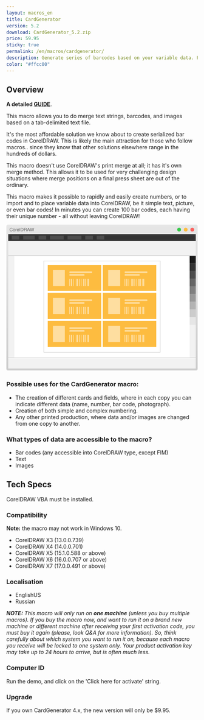 ```yaml
---
layout: macros_en
title: CardGenerator
version: 5.2
download: CardGenerator_5.2.zip
price: 59.95
sticky: true
permalink: /en/macros/cardgenerator/
description: Generate series of barcodes based on your variable data. Flexible numbering scenarios and automatic placement of variable data on document pages.
color: "#ffcc00"
---
```


## Overview

**A detailed [GUIDE](https://www.gitbook.com/book/cdrpro-macros/cardgenerator-en/)**.

This macro allows you to do merge text strings, barcodes, and images based on a tab-delimited text file.

It's the most affordable solution we know about to create serialized bar codes in CorelDRAW. This is likely the main attraction for those who follow macros.. since they know that other solutions elsewhere range in the hundreds of dollars.

This macro doesn't use CorelDRAW's print merge at all; it has it's own merge method. This allows it to be used for very challenging design situations where merge positions on a final press sheet are out of the ordinary.

This macro makes it possible to rapidly and easily create numbers, or to import and to place variable data into CorelDRAW, be it simple text, picture, or even bar codes! In minutes you can create 100 bar codes, each having their unique number - all without leaving CorelDRAW!

![CardGenerator](/assets/macros/cardgenerator/cgen.svg)

### Possible uses for the CardGenerator macro:

* The creation of different cards and fields, where in each copy you can indicate different data (name, number, bar code, photograph).
* Creation of both simple and complex numbering.
* Any other printed production, where data and/or images are changed from one copy to another.

### What types of data are accessible to the macro?

* Bar codes (any accessible into CorelDRAW type, except FIM)
* Text
* Images

## Tech Specs

CorelDRAW VBA must be installed.

### Compatibility

**Note:** the macro may not work in Windows 10.

* CorelDRAW Х3 (13.0.0.739)
* CorelDRAW Х4 (14.0.0.701)
* CorelDRAW X5 (15.1.0.588 or above)
* CorelDRAW X6 (16.0.0.707 or above)
* CorelDRAW X7 (17.0.0.491 or above)

### Localisation

* EnglishUS
* Russian

_**NOTE:** This macro will only run on **one machine** (unless you buy multiple macros). If you buy the macro now, and want to run it on a brand new machine or different machine after receiving your first activation code, you must buy it again (please, look Q&A for more information). So, think carefully about which system you want to run it on, because each macro you receive will be locked to one system only. Your product activation key may take up to 24 hours to arrive, but is often much less._

### Computer ID

Run the demo, and click on the 'Click here for activate' string.

### Upgrade
    
If you own CardGenerator 4.x, the new version will only be $9.95.
